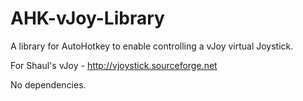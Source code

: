 AHK-vJoy-Library
================

A library for AutoHotkey to enable controlling a vJoy virtual Joystick.

For Shaul's vJoy - http://vjoystick.sourceforge.net

No dependencies.
